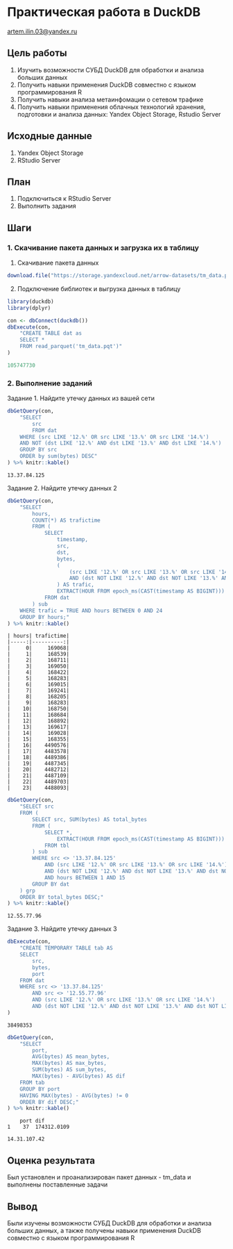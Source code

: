 # Практическая работа в DuckDB

artem.ilin.03@yandex.ru

## Цель работы
1. Изучить возможности СУБД DuckDB для обработки и анализа больших данных
2. Получить навыки применения DuckDB совместно с языком программирования R
3. Получить навыки анализа метаинфомации о сетевом трафике
4. Получить навыки применения облачных технологий хранения, подготовки и анализа данных: Yandex Object Storage, Rstudio Server

## Исходные данные

1. Yandex Object Storage
2. RStudio Server

## План

1. Подключиться к RStudio Server
2. Выполнить задания


## Шаги

### 1. Скачивание пакета данных и загрузка их в таблицу

1. Скачивание пакета данных
```r
download.file("https://storage.yandexcloud.net/arrow-datasets/tm_data.pqt",destfile = "tm_data.pqt")
```
2. Подключение библиотек и выгрузка данных в таблицу
```r 
library(duckdb)
library(dplyr)

con <- dbConnect(duckdb())
dbExecute(con, 
    "CREATE TABLE dat as 
    SELECT * 
    FROM read_parquet('tm_data.pqt')"
)
```
```r
105747730
```
### 2. Выполнение заданий
 
Задание 1. Найдите утечку данных из вашей сети
```r
dbGetQuery(con,
    "SELECT 
        src 
        FROM dat
    WHERE (src LIKE '12.%' OR src LIKE '13.%' OR src LIKE '14.%') 
    AND NOT (dst LIKE '12.%' AND dst LIKE '13.%' AND dst LIKE '14.%')
    GROUP BY src
    ORDER by sum(bytes) DESC"
) %>% knitr::kable()
```
```{r}
13.37.84.125
```
Задание 2. Найдите утечку данных 2
```r
dbGetQuery(con,
    "SELECT 
        hours,
        COUNT(*) AS trafictime
        FROM (
            SELECT 
                timestamp,
                src,
                dst,
                bytes,
                (
                    (src LIKE '12.%' OR src LIKE '13.%' OR src LIKE '14.%')
                    AND (dst NOT LIKE '12.%' AND dst NOT LIKE '13.%' AND dst NOT LIKE '14.%')
                ) AS trafic,
                EXTRACT(HOUR FROM epoch_ms(CAST(timestamp AS BIGINT))) AS hours
            FROM dat
        ) sub
    WHERE trafic = TRUE AND hours BETWEEN 0 AND 24
    GROUP BY hours;"
) %>% knitr::kable()
```
```{r}
| hours| trafictime|
|-----:|----------:|
|     0|     169068|
|     1|     168539|
|     2|     168711|
|     3|     169050|
|     4|     168422|
|     5|     168283|
|     6|     169015|
|     7|     169241|
|     8|     168205|
|     9|     168283|
|    10|     168750|
|    11|     168684|
|    12|     168892|
|    13|     169617|
|    14|     169028|
|    15|     168355|
|    16|    4490576|
|    17|    4483578|
|    18|    4489386|
|    19|    4487345|
|    20|    4482712|
|    21|    4487109|
|    22|    4489703|
|    23|    4488093|
```

```r 
dbGetQuery(con,
    "SELECT src
    FROM (
        SELECT src, SUM(bytes) AS total_bytes
        FROM (
            SELECT *,
                EXTRACT(HOUR FROM epoch_ms(CAST(timestamp AS BIGINT))) AS hours
            FROM tbl
        ) sub
        WHERE src <> '13.37.84.125'
            AND (src LIKE '12.%' OR src LIKE '13.%' OR src LIKE '14.%')
            AND (dst NOT LIKE '12.%' AND dst NOT LIKE '13.%' AND dst NOT LIKE '14.%')
            AND hours BETWEEN 1 AND 15
        GROUP BY dat
    ) grp
    ORDER BY total_bytes DESC;"
) %>% knitr::kable()
```
```{r}
12.55.77.96
```
Задание 3. Найдите утечку данных 3
```r
dbExecute(con,
    "CREATE TEMPORARY TABLE tab AS
    SELECT 
        src, 
        bytes, 
        port
    FROM dat
    WHERE src <> '13.37.84.125'
        AND src <> '12.55.77.96'
        AND (src LIKE '12.%' OR src LIKE '13.%' OR src LIKE '14.%')
        AND (dst NOT LIKE '12.%' AND dst NOT LIKE '13.%' AND dst NOT LIKE '14.%');"
)
```
```{r}
38498353
```
```r 
dbGetQuery(con,
    "SELECT 
        port, 
        AVG(bytes) AS mean_bytes, 
        MAX(bytes) AS max_bytes, 
        SUM(bytes) AS sum_bytes, 
        MAX(bytes) - AVG(bytes) AS dif
    FROM tab
    GROUP BY port
    HAVING MAX(bytes) - AVG(bytes) != 0
    ORDER BY dif DESC;"
) %>% knitr::kable()
```
```{r}
    port dif
1    37  174312.0109
```
```{r}
14.31.107.42
```

## Оценка результата

Был установлен и проанализирован пакет данных - tm_data и выполнены поставленные задачи

## Вывод

Были изучены возможности СУБД DuckDB для обработки и анализа больших данных, а также получены навыки применения DuckDB совместно с языком программирования R
